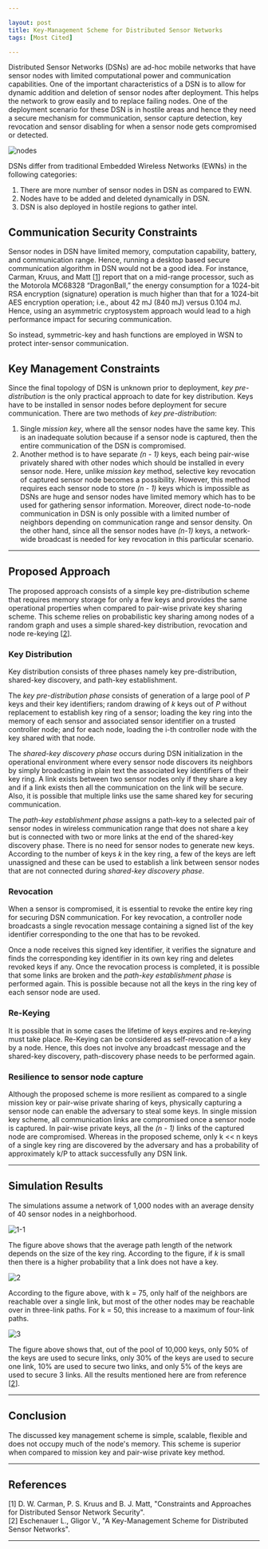 ```yaml
---

layout: post
title: Key-Management Scheme for Distributed Sensor Networks
tags: [Most Cited]

---
```


Distributed Sensor Networks (DSNs) are ad-hoc mobile networks that have sensor nodes with limited computational power and communication capabilities. One of the important characteristics of a DSN is to allow for dynamic addition and deletion of sensor nodes after deployment. This helps the network to grow easily and to replace failing nodes. One of the deployment scenario for these DSN is in hostile areas and hence they need a secure mechanism for communication, sensor capture detection, key revocation and sensor disabling for when a sensor node gets compromised or detected.

![nodes](/assets/img/posts/MostCited/nodes.png)

DSNs differ from traditional Embedded Wireless Networks (EWNs) in the following categories:
1. There are more number of sensor nodes in DSN as compared to EWN.
2. Nodes have to be added and deleted dynamically in DSN.
3. DSN is also deployed in hostile regions to gather intel.

## Communication Security Constraints

Sensor nodes in DSN have limited memory, computation capability, battery, and communication range. Hence, running a desktop based secure communication algorithm in DSN would not be a good idea. For instance, Carman, Kruus, and Matt \[[1]\] report that on a mid-range processor, such as the Motorola MC68328 “DragonBall,” the energy consumption for a 1024-bit RSA encryption (signature) operation is much higher than that for a 1024-bit AES encryption operation; i.e., about 42 mJ (840 mJ) versus 0.104 mJ. Hence, using an asymmetric cryptosystem approach would lead to a high performance impact for securing communication.

So instead, symmetric-key and hash functions are employed in WSN to protect inter-sensor communication.

## Key Management Constraints

Since the final topology of DSN is unknown prior to deployment, *key pre-distribution* is the only practical approach to date for key distribution. Keys have to be installed in sensor nodes before deployment for secure communication. There are two methods of *key pre-distribution*:
1. Single *mission key*, where all the sensor nodes have the same key. This is an inadequate solution because if a sensor node is captured, then the entire communication of the DSN is compromised.
2. Another method is to have separate *(n - 1)* keys, each being pair-wise privately shared with other nodes which should be installed in every sensor node. Here, unlike *mission key* method, selective key revocation of captured sensor node becomes a possibility. However, this method requires each sensor node to store *(n - 1)* keys which is impossible as DSNs are huge and sensor nodes have limited memory which has to be used for gathering sensor information. Moreover, direct node-to-node communication in DSN is only possible with a limited number of neighbors depending on communication range and sensor density. On the other hand, since all the sensor nodes have *(n-1)* keys, a network-wide broadcast is needed for key revocation in this particular scenario.

---

## Proposed Approach

The proposed approach consists of a simple key pre-distribution scheme that requires memory storage for only a few keys and provides the same operational properties when compared to pair-wise private key sharing scheme. This scheme relies on probabilistic key sharing among nodes of a random graph and uses a simple shared-key distribution, revocation and node re-keying \[[2]\].

### Key Distribution

Key distribution consists of three phases namely key pre-distribution, shared-key discovery, and path-key establishment.

The *key pre-distribution phase* consists of generation of a large pool of *P* keys and their key identifiers; random drawing of *k* keys out of *P* without replacement to establish key ring of a sensor; loading the key ring into the memory of each sensor and associated sensor identifier on a trusted controller node; and for each node, loading the i-th controller node with the key shared with that node.

The *shared-key discovery phase* occurs during DSN initialization in the operational environment where every sensor node discovers its neighbors by simply broadcasting in plain text the associated key identifiers of their key ring. A link exists between two sensor nodes only if they share a key and if a link exists then all the communication on the link will be secure. Also, it is possible that multiple links use the same shared key for securing communication.

The *path-key establishment phase* assigns a path-key to a selected pair of sensor nodes in wireless communication range that does not share a key but is connected with two or more links at the end of the shared-key discovery phase. There is no need for sensor nodes to generate new keys. According to the number of keys *k* in the key ring, a few of the keys are left unassigned and these can be used to establish a link between sensor nodes that are not connected during *shared-key discovery phase*.

### Revocation

When a sensor is compromised, it is essential to revoke the entire key ring for securing DSN communication. For key revocation, a controller node broadcasts a single revocation message containing a signed list of the key identifier corresponding to the one that has to be revoked.

Once a node receives this signed key identifier, it verifies the signature and finds the corresponding key identifier in its own key ring and deletes revoked keys if any. Once the revocation process is completed, it is possible that some links are broken and the *path-key establishment phase* is performed again. This is possible because not all the keys in the ring key of each sensor node are used.

### Re-Keying

It is possible that in some cases the lifetime of keys expires and re-keying must take place. Re-Keying can be considered as self-revocation of a key by a node. Hence, this does not involve any broadcast message and the shared-key discovery, path-discovery phase needs to be performed again.

### Resilience to sensor node capture

Although the proposed scheme is more resilient as compared to a single mission key or pair-wise private sharing of keys, physically capturing a sensor node can enable the adversary to steal some keys. In single mission key scheme, all communication links are compromised once a sensor node is captured. In pair-wise private keys, all the *(n - 1)* links of the captured node are compromised. Whereas in the proposed scheme, only k << n keys of a single key ring are discovered by the adversary and has a probability of approximately k/P to attack successfully any DSN link.

---
## Simulation Results

The simulations assume a network of 1,000 nodes with an average density of 40 sensor nodes in a neighborhood.

![1-1](/assets/img/posts/MostCited/dns-1.png)

The figure above shows that the average path length of the network depends on the size of the key ring. According to the figure, if *k* is small then there is a higher probability that a link does not have a key.

![2](/assets/img/posts/MostCited/dns-2.png)

According to the figure above, with k = 75, only half of the neighbors are reachable over a single link, but most of the other nodes may be reachable over in three-link paths. For k = 50, this increase to a maximum of four-link paths.

![3](/assets/img/posts/MostCited/dns-3.png)

The figure above shows that, out of the pool of 10,000 keys, only 50% of the keys are used to secure links, only 30% of the keys are used to secure one link, 10% are used to secure two links, and only 5% of the keys are used to secure 3 links. All the results mentioned here are from reference \[[2]\].

---
## Conclusion

The discussed key management scheme is simple, scalable, flexible and does not occupy much of the node's memory. This scheme is superior when compared to mission key and pair-wise private key method.

---

## References
\[1\] D. W. Carman, P. S. Kruus and B. J. Matt, "Constraints and Approaches for Distributed Sensor Network Security".<br />
\[2\] Eschenauer L., Gligor V., "A Key-Management Scheme for Distributed Sensor Networks".<br />

[1]: http://people.cs.vt.edu/~kafura/cs6204/Readings/SensorNetworks/SensorNetSecurity-NAILabs.pdf "Constraints and Approaches for Distributed Sensor Network Security"
[2]: http://citeseerx.ist.psu.edu/viewdoc/download?doi=10.1.1.19.9193&rep=rep1&type=pdf "A Key-Management Scheme for Distributed Sensor Networks"

---
